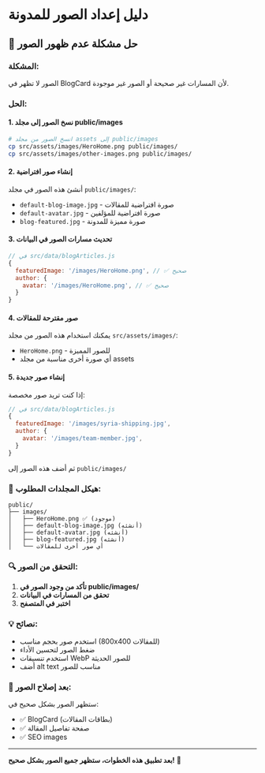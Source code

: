 # دليل إعداد الصور للمدونة

## 🔧 حل مشكلة عدم ظهور الصور

### المشكلة:
الصور لا تظهر في BlogCard لأن المسارات غير صحيحة أو الصور غير موجودة.

### الحل:

#### 1. **نسخ الصور إلى مجلد public/images**

```bash
# انسخ الصور من مجلد assets إلى public/images
cp src/assets/images/HeroHome.png public/images/
cp src/assets/images/other-images.png public/images/
```

#### 2. **إنشاء صور افتراضية**

أنشئ هذه الصور في مجلد `public/images/`:

- `default-blog-image.jpg` - صورة افتراضية للمقالات
- `default-avatar.jpg` - صورة افتراضية للمؤلفين
- `blog-featured.jpg` - صورة مميزة للمدونة

#### 3. **تحديث مسارات الصور في البيانات**

```javascript
// في src/data/blogArticles.js
{
  featuredImage: '/images/HeroHome.png', // ✅ صحيح
  author: {
    avatar: '/images/HeroHome.png', // ✅ صحيح
  }
}
```

#### 4. **صور مقترحة للمقالات**

يمكنك استخدام هذه الصور من مجلد `src/assets/images/`:

- `HeroHome.png` - للصور المميزة
- أي صورة أخرى مناسبة من مجلد assets

#### 5. **إنشاء صور جديدة**

إذا كنت تريد صور مخصصة:

```javascript
// في src/data/blogArticles.js
{
  featuredImage: '/images/syria-shipping.jpg',
  author: {
    avatar: '/images/team-member.jpg',
  }
}
```

ثم أضف هذه الصور إلى `public/images/`

### 📁 هيكل المجلدات المطلوب:

```
public/
├── images/
│   ├── HeroHome.png ✅ (موجود)
│   ├── default-blog-image.jpg (أنشئه)
│   ├── default-avatar.jpg (أنشئه)
│   ├── blog-featured.jpg (أنشئه)
│   └── أي صور أخرى للمقالات
```

### 🔍 التحقق من الصور:

1. **تأكد من وجود الصور في public/images/**
2. **تحقق من المسارات في البيانات**
3. **اختبر في المتصفح**

### 💡 نصائح:

- استخدم صور بحجم مناسب (800x400 للمقالات)
- ضغط الصور لتحسين الأداء
- استخدم تنسيقات WebP للصور الحديثة
- أضف alt text مناسب للصور

### 🚀 بعد إصلاح الصور:

ستظهر الصور بشكل صحيح في:
- ✅ BlogCard (بطاقات المقالات)
- ✅ صفحة تفاصيل المقالة
- ✅ SEO images

---

**بعد تطبيق هذه الخطوات، ستظهر جميع الصور بشكل صحيح!** 🎉


